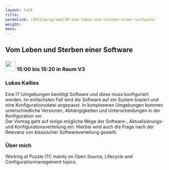 ```yaml
---
layout: talk
title:
permalink: /2023/programm/39-vom-leben-und-sterben-einer-software/
weight:
menu:
---
```

## Vom Leben und Sterben einer Software

### <img height = "32" src="../../../images/talk.svg"> 15:00 bis 15:20 in Raum V3

### Lukas Kallies

Eine IT-Umgebungen benötigt Software und diese muss konfiguriert werden. Im einfachsten Fall wird die Software auf ein System kopiert und eine Konfigurationsdatei angepasst. In komplexeren Umgebungen kommen unterschiedliche Versionen, Abhängigkeiten und Unterscheidungen in der Konfiguration vor.  
Der Vortrag geht auf einige mögliche Wege der Software-, Aktualisierungs- und Konfigurationsverteilung ein. Hierbei wird auch die Frage nach der Relevanz von klassischer Softwareverteilung gestellt.

### Über mich

Working at Puzzle ITC mainly on Open Source, Lifecycle and Configurationmanagement topics.

